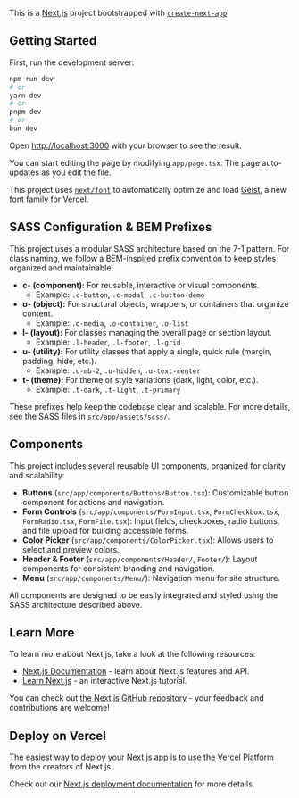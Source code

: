 This is a [Next.js](https://nextjs.org) project bootstrapped with [`create-next-app`](https://nextjs.org/docs/app/api-reference/cli/create-next-app).

## Getting Started

First, run the development server:

```bash
npm run dev
# or
yarn dev
# or
pnpm dev
# or
bun dev
```

Open [http://localhost:3000](http://localhost:3000) with your browser to see the result.

You can start editing the page by modifying `app/page.tsx`. The page auto-updates as you edit the file.

This project uses [`next/font`](https://nextjs.org/docs/app/building-your-application/optimizing/fonts) to automatically optimize and load [Geist](https://vercel.com/font), a new font family for Vercel.

## SASS Configuration & BEM Prefixes

This project uses a modular SASS architecture based on the 7-1 pattern. For class naming, we follow a BEM-inspired prefix convention to keep styles organized and maintainable:

- **c- (component):** For reusable, interactive or visual components.
  - Example: `.c-button`, `.c-modal`, `.c-button-demo`
- **o- (object):** For structural objects, wrappers, or containers that organize content.
  - Example: `.o-media`, `.o-container`, `.o-list`
- **l- (layout):** For classes managing the overall page or section layout.
  - Example: `.l-header`, `.l-footer`, `.l-grid`
- **u- (utility):** For utility classes that apply a single, quick rule (margin, padding, hide, etc.).
  - Example: `.u-mb-2`, `.u-hidden`, `.u-text-center`
- **t- (theme):** For theme or style variations (dark, light, color, etc.).
  - Example: `.t-dark`, `.t-light`, `.t-primary`

These prefixes help keep the codebase clear and scalable. For more details, see the SASS files in `src/app/assets/scss/`.

## Components

This project includes several reusable UI components, organized for clarity and scalability:

- **Buttons** (`src/app/components/Buttons/Button.tsx`):
  Customizable button component for actions and navigation.
- **Form Controls** (`src/app/components/FormInput.tsx`, `FormCheckbox.tsx`, `FormRadio.tsx`, `FormFile.tsx`):
  Input fields, checkboxes, radio buttons, and file upload for building accessible forms.
- **Color Picker** (`src/app/components/ColorPicker.tsx`):
  Allows users to select and preview colors.
- **Header & Footer** (`src/app/components/Header/`, `Footer/`):
  Layout components for consistent branding and navigation.
- **Menu** (`src/app/components/Menu/`):
  Navigation menu for site structure.

All components are designed to be easily integrated and styled using the SASS architecture described above.

## Learn More

To learn more about Next.js, take a look at the following resources:

- [Next.js Documentation](https://nextjs.org/docs) - learn about Next.js features and API.
- [Learn Next.js](https://nextjs.org/learn) - an interactive Next.js tutorial.

You can check out [the Next.js GitHub repository](https://github.com/vercel/next.js) - your feedback and contributions are welcome!

## Deploy on Vercel

The easiest way to deploy your Next.js app is to use the [Vercel Platform](https://vercel.com/new?utm_medium=default-template&filter=next.js&utm_source=create-next-app&utm_campaign=create-next-app-readme) from the creators of Next.js.

Check out our [Next.js deployment documentation](https://nextjs.org/docs/app/building-your-application/deploying) for more details.
